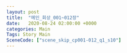 ```yaml
---
layout: post
title:  "메인_회상_001~012장"
date:   2020-08-24 02:00:00 +0000
categories: Main
Tags: Story Main
SceneCode: ["scene_skip_cp001-012_q1_s10"]
---
```

